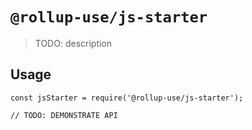 # `@rollup-use/js-starter`

> TODO: description

## Usage

```
const jsStarter = require('@rollup-use/js-starter');

// TODO: DEMONSTRATE API
```
